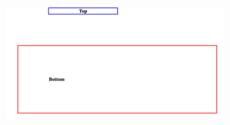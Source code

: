 ![](https://github.com/codeaprendiz/_assets/blob/master/html-css-kitchen/box-modules-assignment.png)